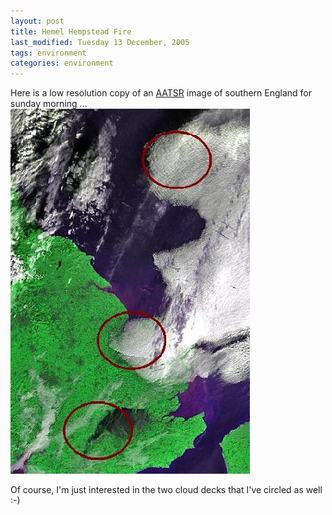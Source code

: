 ```yaml
---
layout: post
title: Hemel Hempstead Fire
last_modified: Tuesday 13 December, 2005
tags: environment
categories: environment
---
```

Here is a low resolution copy of an [AATSR](http://www.neodc.rl.ac.uk/?option=displaypage&amp;Itemid=91&amp;op=page&amp;SubMenu=-1) image of southern England for sunday morning ...
![Image: IMAGE: static/2005/12/13/Smoke.jpg ](/assets/images/2005-12-13-Smoke.jpg)

Of course, I'm just interested in the two cloud decks that I've circled as well :-)
